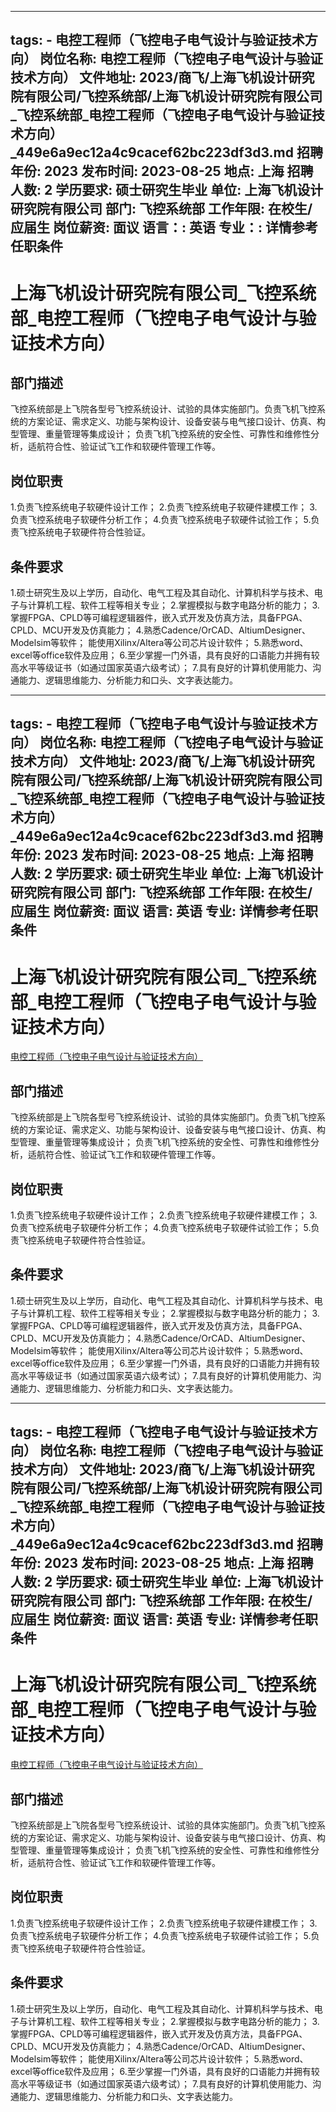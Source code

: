 
---
tags:
    - 电控工程师（飞控电子电气设计与验证技术方向）
岗位名称: 电控工程师（飞控电子电气设计与验证技术方向）
文件地址: 2023/商飞/上海飞机设计研究院有限公司/飞控系统部/上海飞机设计研究院有限公司_飞控系统部_电控工程师（飞控电子电气设计与验证技术方向）_449e6a9ec12a4c9cacef62bc223df3d3.md
招聘年份: 2023
发布时间: 2023-08-25
地点: 上海
招聘人数: 2
学历要求: 硕士研究生毕业
单位: 上海飞机设计研究院有限公司
部门: 飞控系统部
工作年限: 在校生/应届生
岗位薪资: 面议
语言：: 英语
专业：: 详情参考任职条件
---

# 上海飞机设计研究院有限公司_飞控系统部_电控工程师（飞控电子电气设计与验证技术方向）

## 部门描述

飞控系统部是上飞院各型号飞控系统设计、试验的具体实施部门。负责飞机飞控系统的方案论证、需求定义、功能与架构设计、设备安装与电气接口设计、仿真、构型管理、重量管理等集成设计；
负责飞机飞控系统的安全性、可靠性和维修性分析，适航符合性、验证试飞工作和软硬件管理工作等。

## 岗位职责

1.负责飞控系统电子软硬件设计工作；
 2.负责飞控系统电子软硬件建模工作；
 3.负责飞控系统电子软硬件分析工作；
 4.负责飞控系统电子软硬件试验工作；
 5.负责飞控系统电子软硬件符合性验证。

 ## 条件要求

1.硕士研究生及以上学历，自动化、电气工程及其自动化、计算机科学与技术、电子与计算机工程、软件工程等相关专业；
 2.掌握模拟与数字电路分析的能力；
 3.掌握FPGA、CPLD等可编程逻辑器件，嵌入式开发及仿真方法，具备FPGA、CPLD、MCU开发及仿真能力；
 4.熟悉Cadence/OrCAD、AltiumDesigner、Modelsim等软件；
能使用Xilinx/Altera等公司芯片设计软件；
 5.熟悉word、excel等office软件及应用；
 6.至少掌握一门外语，具有良好的口语能力并拥有较高水平等级证书（如通过国家英语六级考试）；
 7.具有良好的计算机使用能力、沟通能力、逻辑思维能力、分析能力和口头、文字表达能力。

---
tags:
    - 电控工程师（飞控电子电气设计与验证技术方向）
岗位名称: 电控工程师（飞控电子电气设计与验证技术方向）
文件地址: 2023/商飞/上海飞机设计研究院有限公司/飞控系统部/上海飞机设计研究院有限公司_飞控系统部_电控工程师（飞控电子电气设计与验证技术方向）_449e6a9ec12a4c9cacef62bc223df3d3.md
招聘年份: 2023
发布时间: 2023-08-25
地点: 上海
招聘人数: 2
学历要求: 硕士研究生毕业
单位: 上海飞机设计研究院有限公司
部门: 飞控系统部
工作年限: 在校生/应届生
岗位薪资: 面议
语言: 英语
专业: 详情参考任职条件
---

# 上海飞机设计研究院有限公司_飞控系统部_电控工程师（飞控电子电气设计与验证技术方向）

[电控工程师（飞控电子电气设计与验证技术方向）](http://zhaopin.comac.cc/zp/ct/out/position/positionDetail?planid=449e6a9ec12a4c9cacef62bc223df3d3)

## 部门描述

飞控系统部是上飞院各型号飞控系统设计、试验的具体实施部门。负责飞机飞控系统的方案论证、需求定义、功能与架构设计、设备安装与电气接口设计、仿真、构型管理、重量管理等集成设计；
负责飞机飞控系统的安全性、可靠性和维修性分析，适航符合性、验证试飞工作和软硬件管理工作等。

## 岗位职责

1.负责飞控系统电子软硬件设计工作；
 2.负责飞控系统电子软硬件建模工作；
 3.负责飞控系统电子软硬件分析工作；
 4.负责飞控系统电子软硬件试验工作；
 5.负责飞控系统电子软硬件符合性验证。

 ## 条件要求

1.硕士研究生及以上学历，自动化、电气工程及其自动化、计算机科学与技术、电子与计算机工程、软件工程等相关专业；
 2.掌握模拟与数字电路分析的能力；
 3.掌握FPGA、CPLD等可编程逻辑器件，嵌入式开发及仿真方法，具备FPGA、CPLD、MCU开发及仿真能力；
 4.熟悉Cadence/OrCAD、AltiumDesigner、Modelsim等软件；
能使用Xilinx/Altera等公司芯片设计软件；
 5.熟悉word、excel等office软件及应用；
 6.至少掌握一门外语，具有良好的口语能力并拥有较高水平等级证书（如通过国家英语六级考试）；
 7.具有良好的计算机使用能力、沟通能力、逻辑思维能力、分析能力和口头、文字表达能力。

---
tags:
    - 电控工程师（飞控电子电气设计与验证技术方向）
岗位名称: 电控工程师（飞控电子电气设计与验证技术方向）
文件地址: 2023/商飞/上海飞机设计研究院有限公司/飞控系统部/上海飞机设计研究院有限公司_飞控系统部_电控工程师（飞控电子电气设计与验证技术方向）_449e6a9ec12a4c9cacef62bc223df3d3.md
招聘年份: 2023
发布时间: 2023-08-25
地点: 上海
招聘人数: 2
学历要求: 硕士研究生毕业
单位: 上海飞机设计研究院有限公司
部门: 飞控系统部
工作年限: 在校生/应届生
岗位薪资: 面议
语言: 英语
专业: 详情参考任职条件
---

# 上海飞机设计研究院有限公司_飞控系统部_电控工程师（飞控电子电气设计与验证技术方向）

[电控工程师（飞控电子电气设计与验证技术方向）](http://zhaopin.comac.cc/zp/ct/out/position/positionDetail?planid=449e6a9ec12a4c9cacef62bc223df3d3)


## 部门描述

飞控系统部是上飞院各型号飞控系统设计、试验的具体实施部门。负责飞机飞控系统的方案论证、需求定义、功能与架构设计、设备安装与电气接口设计、仿真、构型管理、重量管理等集成设计；
负责飞机飞控系统的安全性、可靠性和维修性分析，适航符合性、验证试飞工作和软硬件管理工作等。

## 岗位职责

1.负责飞控系统电子软硬件设计工作；
 2.负责飞控系统电子软硬件建模工作；
 3.负责飞控系统电子软硬件分析工作；
 4.负责飞控系统电子软硬件试验工作；
 5.负责飞控系统电子软硬件符合性验证。

 ## 条件要求

1.硕士研究生及以上学历，自动化、电气工程及其自动化、计算机科学与技术、电子与计算机工程、软件工程等相关专业；
 2.掌握模拟与数字电路分析的能力；
 3.掌握FPGA、CPLD等可编程逻辑器件，嵌入式开发及仿真方法，具备FPGA、CPLD、MCU开发及仿真能力；
 4.熟悉Cadence/OrCAD、AltiumDesigner、Modelsim等软件；
能使用Xilinx/Altera等公司芯片设计软件；
 5.熟悉word、excel等office软件及应用；
 6.至少掌握一门外语，具有良好的口语能力并拥有较高水平等级证书（如通过国家英语六级考试）；
 7.具有良好的计算机使用能力、沟通能力、逻辑思维能力、分析能力和口头、文字表达能力。
